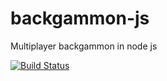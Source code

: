 backgammon-js
=============

Multiplayer backgammon in node js

[![Build Status](https://travis-ci.org/poulter7/backgammon-js.png?branch=master)](https://travis-ci.org/poulter7/backgammon-js)


